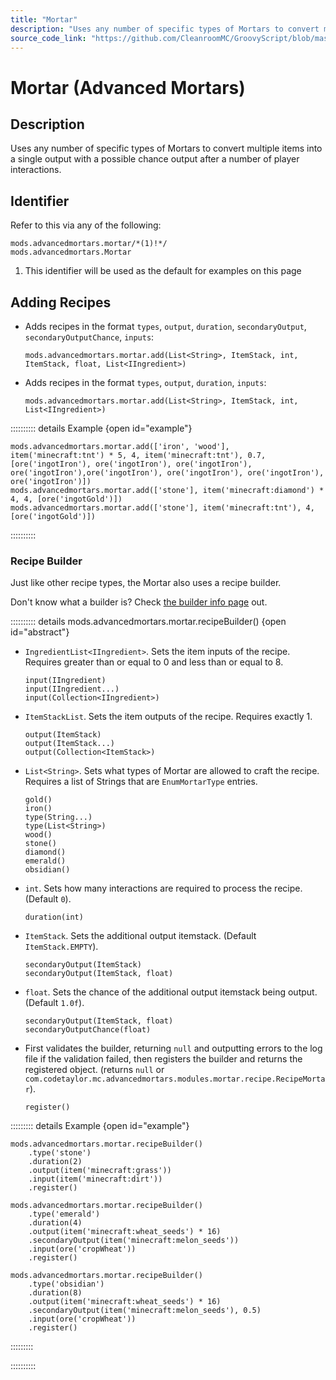 ```yaml
---
title: "Mortar"
description: "Uses any number of specific types of Mortars to convert multiple items into a single output with a possible chance output after a number of player interactions."
source_code_link: "https://github.com/CleanroomMC/GroovyScript/blob/master/src/main/java/com/cleanroommc/groovyscript/compat/mods/advancedmortars/Mortar.java"
---
```


# Mortar (Advanced Mortars)

## Description

Uses any number of specific types of Mortars to convert multiple items into a single output with a possible chance output after a number of player interactions.

## Identifier

Refer to this via any of the following:

```groovy:no-line-numbers {1}
mods.advancedmortars.mortar/*(1)!*/
mods.advancedmortars.Mortar
```

1. This identifier will be used as the default for examples on this page

## Adding Recipes

- Adds recipes in the format `types`, `output`, `duration`, `secondaryOutput`, `secondaryOutputChance`, `inputs`:

    ```groovy:no-line-numbers
    mods.advancedmortars.mortar.add(List<String>, ItemStack, int, ItemStack, float, List<IIngredient>)
    ```

- Adds recipes in the format `types`, `output`, `duration`, `inputs`:

    ```groovy:no-line-numbers
    mods.advancedmortars.mortar.add(List<String>, ItemStack, int, List<IIngredient>)
    ```

:::::::::: details Example {open id="example"}
```groovy:no-line-numbers
mods.advancedmortars.mortar.add(['iron', 'wood'], item('minecraft:tnt') * 5, 4, item('minecraft:tnt'), 0.7, [ore('ingotIron'), ore('ingotIron'), ore('ingotIron'), ore('ingotIron'),ore('ingotIron'), ore('ingotIron'), ore('ingotIron'), ore('ingotIron')])
mods.advancedmortars.mortar.add(['stone'], item('minecraft:diamond') * 4, 4, [ore('ingotGold')])
mods.advancedmortars.mortar.add(['stone'], item('minecraft:tnt'), 4, [ore('ingotGold')])
```

::::::::::

### Recipe Builder

Just like other recipe types, the Mortar also uses a recipe builder.

Don't know what a builder is? Check [the builder info page](../../../groovy/builder.md) out.

:::::::::: details mods.advancedmortars.mortar.recipeBuilder() {open id="abstract"}
- `IngredientList<IIngredient>`. Sets the item inputs of the recipe. Requires greater than or equal to 0 and less than or equal to 8.

    ```groovy:no-line-numbers
    input(IIngredient)
    input(IIngredient...)
    input(Collection<IIngredient>)
    ```

- `ItemStackList`. Sets the item outputs of the recipe. Requires exactly 1.

    ```groovy:no-line-numbers
    output(ItemStack)
    output(ItemStack...)
    output(Collection<ItemStack>)
    ```

- `List<String>`. Sets what types of Mortar are allowed to craft the recipe. Requires a list of Strings that are `EnumMortarType` entries.

    ```groovy:no-line-numbers
    gold()
    iron()
    type(String...)
    type(List<String>)
    wood()
    stone()
    diamond()
    emerald()
    obsidian()
    ```

- `int`. Sets how many interactions are required to process the recipe. (Default `0`).

    ```groovy:no-line-numbers
    duration(int)
    ```

- `ItemStack`. Sets the additional output itemstack. (Default `ItemStack.EMPTY`).

    ```groovy:no-line-numbers
    secondaryOutput(ItemStack)
    secondaryOutput(ItemStack, float)
    ```

- `float`. Sets the chance of the additional output itemstack being output. (Default `1.0f`).

    ```groovy:no-line-numbers
    secondaryOutput(ItemStack, float)
    secondaryOutputChance(float)
    ```

- First validates the builder, returning `null` and outputting errors to the log file if the validation failed, then registers the builder and returns the registered object. (returns `null` or `com.codetaylor.mc.advancedmortars.modules.mortar.recipe.RecipeMortar`).

    ```groovy:no-line-numbers
    register()
    ```

::::::::: details Example {open id="example"}
```groovy:no-line-numbers
mods.advancedmortars.mortar.recipeBuilder()
    .type('stone')
    .duration(2)
    .output(item('minecraft:grass'))
    .input(item('minecraft:dirt'))
    .register()

mods.advancedmortars.mortar.recipeBuilder()
    .type('emerald')
    .duration(4)
    .output(item('minecraft:wheat_seeds') * 16)
    .secondaryOutput(item('minecraft:melon_seeds'))
    .input(ore('cropWheat'))
    .register()

mods.advancedmortars.mortar.recipeBuilder()
    .type('obsidian')
    .duration(8)
    .output(item('minecraft:wheat_seeds') * 16)
    .secondaryOutput(item('minecraft:melon_seeds'), 0.5)
    .input(ore('cropWheat'))
    .register()
```

:::::::::

::::::::::
